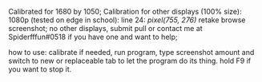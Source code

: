 Calibrated for 1680 by 1050;
Calibration for other displays (100% size):
1080p (tested on edge in school):
  line 24: *pixel(755, 276)*
  retake browse screenshot;
no other displays, submit pull or contact me at Spiderfffun#0518 if you have one and want to help;

how to use: calibrate if needed, run program, type screenshot amount and switch to new or replaceable tab to let the program do its thing.
hold F9 if you want to stop it.
